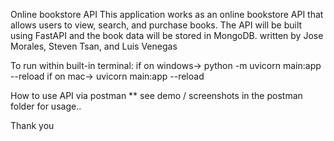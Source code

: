 Online bookstore API This application works as an online bookstore API that allows users to view, search, and purchase books. The API will be built using FastAPI and the book data will be stored in MongoDB. 
written by Jose Morales, Steven Tsan, and Luis Venegas

To run within built-in terminal:
  if on windows-> python -m uvicorn main:app --reload
  if on mac-> uvicorn main:app --reload

How to use API via postman
  ** see demo / screenshots in the postman folder for usage..
  
  
  
  Thank you
